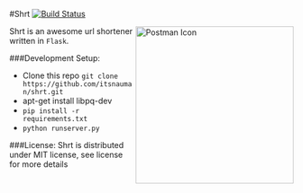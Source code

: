 #Shrt 
[![Build Status](https://travis-ci.org/itsnauman/shrt.svg?branch=master)](https://travis-ci.org/itsnauman/shrt)

<img src="https://pilotmoon.com/popclip/extensions/icon/shortlink.png" width="280" alt="Postman Icon" align="right">

Shrt is an awesome url shortener written in `Flask`.

###Development Setup:
 - Clone this repo ```git clone https://github.com/itsnauman/shrt.git```
 -    apt-get install libpq-dev 
 - ```pip install -r requirements.txt```
 - ```python runserver.py```

###License:
Shrt is distributed under MIT license, see license for more details
